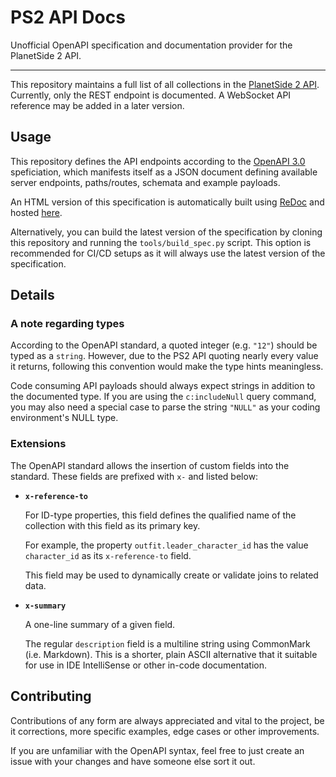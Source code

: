 # PS2 API Docs

Unofficial OpenAPI specification and documentation provider for the PlanetSide 2 API.

***

This repository maintains a full list of all collections in the [PlanetSide 2 API](https://census.daybreakgames.com/). Currently, only the REST endpoint is documented. A WebSocket API reference may be added in a later version.

## Usage

This repository defines the API endpoints according to the [OpenAPI 3.0](https://swagger.io/specification/) speficiation, which manifests itself as a JSON document defining available server endpoints, paths/routes, schemata and example payloads.

An HTML version of this specification is automatically built using [ReDoc](https://github.com/Redocly/redoc) and hosted [here](https://ps2-api-docs.readthedocs.io/en/latest/openapi.html).

Alternatively, you can build the latest version of the specification by cloning this repository and running the `tools/build_spec.py` script. This option is recommended for CI/CD setups as it will always use the latest version of the specification.

## Details

### A note regarding types

According to the OpenAPI standard, a quoted integer (e.g. `"12"`) should be typed as a `string`.
However, due to the PS2 API quoting nearly every value it returns, following this convention would make the type hints meaningless.

Code consuming API payloads should always expect strings in addition to the documented type. If you are using the `c:includeNull` query command, you may also need a special case to parse the string `"NULL"` as your coding environment's NULL type.

### Extensions

The OpenAPI standard allows the insertion of custom fields into the standard. These fields are prefixed with `x-` and listed below:

- **`x-reference-to`**

  For ID-type properties, this field defines the qualified   name of the collection with this field as its primary key.

  For example, the property `outfit.leader_character_id` has   the value `character_id` as its `x-reference-to` field.

  This field may be used to dynamically create or validate   joins to related data.

- **`x-summary`**

  A one-line summary of a given field.

  The regular `description` field is a multiline string using   CommonMark (i.e. Markdown). This is a shorter, plain ASCII   alternative that it suitable for use in IDE IntelliSense or   other in-code documentation.

## Contributing

Contributions of any form are always appreciated and vital to the project, be it corrections, more specific examples, edge cases or other improvements.

If you are unfamiliar with the OpenAPI syntax, feel free to just create an issue with your changes and have someone else sort it out.
